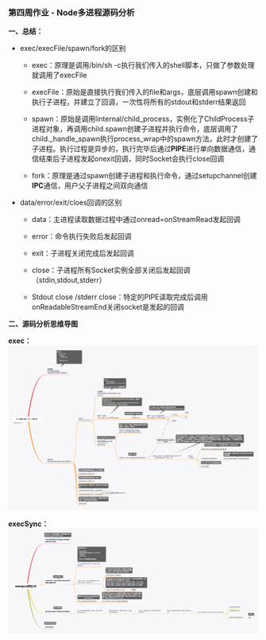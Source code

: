 ### 第四周作业 - Node多进程源码分析

**一、总结：**

- exec/execFile/spawn/fork的区别

  * exec：原理是调用/bin/sh -c执行我们传入的shell脚本，只做了参数处理就调用了execFile

  * execFile：原始是直接执行我们传入的file和args，底层调用spawn创建和执行子进程，并建立了回调，一次性将所有的stdout和stderr结果返回

  * spawn：原始是调用linternal/child_process，实例化了ChildProcess子进程对象，再调用child.spawn创建子进程并执行命令，底层调用了child._handle_spawn执行process_wrap中的spawn方法，此时才创建了子进程。执行过程是异步的，执行完毕后通过**PIPE**进行单向数据通信，通信结束后子进程发起onexit回调，同时Socket会执行close回调
  * fork：原理是通过spawn创建子进程和执行命令，通过setupchannel创建**IPC**通信，用户父子进程之间双向通信



* data/error/exit/cloes回调的区别

  * data：主进程读取数据过程中通过onread=onStreamRead发起回调

  * error：命令执行失败后发起回调

  * exit：子进程关闭完成后发起回调

  * close：子进程所有Socket实例全部关闭后发起回调（stdin,stdout,stderr）

  * Stdout close /stderr close：特定的PIPE读取完成后调用onReadableStreamEnd关闭socket是发起的回调

  

  

**二、源码分析思维导图**

**exec：**
![node多进程源码分析 - exec](./images/040.png)

**execSync：**
![node多进程源码分析 - execSync](./images/041.png)
